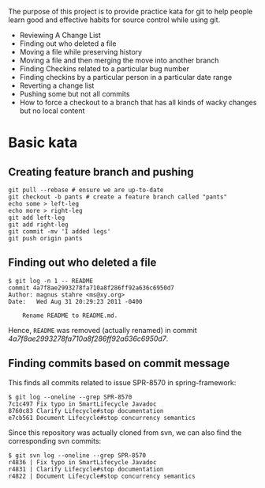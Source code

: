 The purpose of this project is to provide practice kata for git to help people learn good and effective habits for source control while using git.

* Reviewing A Change List
* Finding out who deleted a file
* Moving a file while preserving history
* Moving a file and then merging the move into another branch
* Finding Checkins related to a particular bug number
* Finding checkins by a particular person in a particular date range
* Reverting a change list
* Pushing some but not all commits
* How to force a checkout to a branch that has all kinds of wacky changes but no local content

# Basic kata

## Creating feature branch and pushing

    git pull --rebase # ensure we are up-to-date
    git checkout -b pants # create a feature branch called "pants"
    echo some > left-leg
    echo more > right-leg
    git add left-leg
    git add right-leg
    git commit -mv 'I added legs'
    git push origin pants

## Finding out who deleted a file

    $ git log -n 1 -- README
    commit 4a7f8ae2993278fa710a8f286ff92a636c6950d7
    Author: magnus stahre <ms@xy.org>
    Date:   Wed Aug 31 20:29:23 2011 -0400
    
        Rename README to README.md.

Hence, `README` was removed (actually renamed) in commit *4a7f8ae2993278fa710a8f286ff92a636c6950d7*.

## Finding commits based on commit message

This finds all commits related to issue SPR-8570 in spring-framework:

    $ git log --oneline --grep SPR-8570
    7c1c497 Fix typo in SmartLifecycle Javadoc
    8760c83 Clarify Lifecycle#stop documentation
    e7cb561 Document Lifecycle#stop concurrency semantics

Since this repository was actually cloned from svn, we can also find the corresponding svn commits:

    $ git svn log --oneline --grep SPR-8570
    r4836 | Fix typo in SmartLifecycle Javadoc
    r4831 | Clarify Lifecycle#stop documentation
    r4822 | Document Lifecycle#stop concurrency semantics
